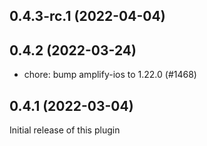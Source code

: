## 0.4.3-rc.1 (2022-04-04)

## 0.4.2 (2022-03-24)

- chore: bump amplify-ios to 1.22.0 (#1468)

## 0.4.1 (2022-03-04)
Initial release of this plugin

